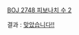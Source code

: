 [BOJ 2748 피보나치 수 2](https://www.acmicpc.net/problem/5522)  

결과 : [맞았습니다!!](https://www.acmicpc.net/source/share/6357b450cb0a4162a721911910815a44)